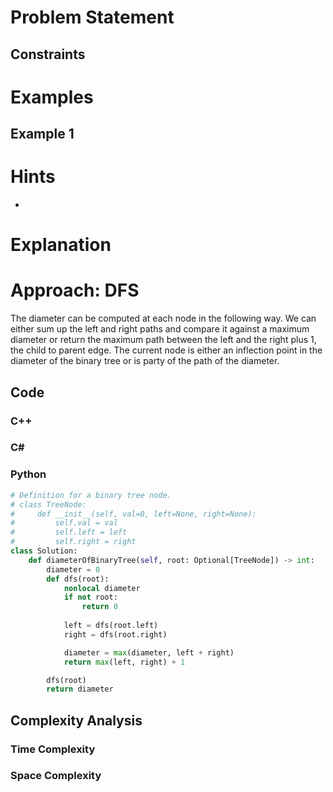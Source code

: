 # Problem Statement

## Constraints

# Examples
## Example 1
# Hints
- 
# Explanation

# Approach: DFS
The diameter can be computed at each node in the following way.
We can either sum up the left and right paths and compare it against a maximum diameter or return the maximum path between the left and the right plus 1, the child to parent edge.
The current node is either an inflection point in the diameter of the binary tree or is party of the path of the diameter.
## Code
### C++
### C\#
### Python
```python
# Definition for a binary tree node.
# class TreeNode:
#     def __init__(self, val=0, left=None, right=None):
#         self.val = val
#         self.left = left
#         self.right = right
class Solution:
    def diameterOfBinaryTree(self, root: Optional[TreeNode]) -> int:
        diameter = 0
        def dfs(root):
            nonlocal diameter
            if not root:
                return 0
        
            left = dfs(root.left)
            right = dfs(root.right)

            diameter = max(diameter, left + right)
            return max(left, right) + 1

        dfs(root)
        return diameter
```
## Complexity Analysis
### Time Complexity

### Space Complexity

